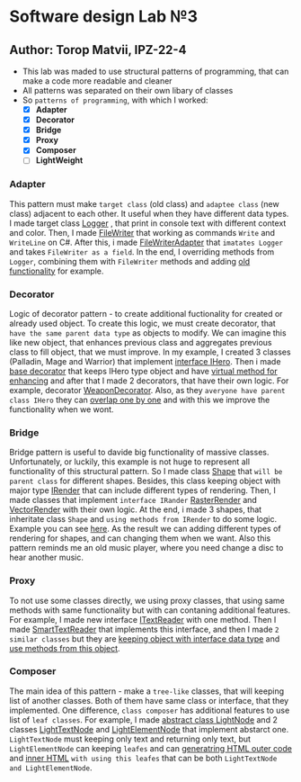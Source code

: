 # Software design Lab №3 
## Author: Torop Matvii, IPZ-22-4

- This lab was maded to use structural patterns of programming, that can make a code more readable and cleaner
- All patterns was separated on their own libary of classes
- So `patterns of programming`, with which I worked:
  - [x] **Adapter**
  - [x] **Decorator**
  - [x] **Bridge**
  - [x] **Proxy**
  - [x] **Composer**
  - [ ] **LightWeight**
### Adapter
This pattern must make `target class` (old class) and `adaptee class` (new class) adjacent to each other. It useful when they have different data types. I made target class [Logger](./Adapter/Logger.cs) , that print in console text with different context and color. Then, I made [FileWriter](./Adapter/FileWriter.cs) that working as commands `Write` and `WriteLine` on C#. After this, i made [FileWriterAdapter](./Adapter/FileWriterAdapter.cs) that `imatates Logger` and takes `FileWriter as a field`. In the end, I overriding methods from `Logger`, combining them with `FileWriter` methods and adding [old functionality](./Adapter/FileWriterAdapter.cs#L22) for example.  
### Decorator
Logic of decorator pattern - to create additional fuctionality for created or already used object. To create this logic, we must create decorator, that `have the same parent data type` as objects to modify. We can imagine this like new object, that enhances previous class and aggregates previous class to fill object, that we must improve. In my example, I created 3 classes (Palladin, Mage and Warrior) that implement [interface IHero](./Decorator/IHero.cs). Then i made [base decorator](./Decorator/HeroBaseDecorator.cs) that keeps IHero type object and have [virtual method for enhancing](./Decorator/HeroBaseDecorator.cs#L18-L21) and after that I made 2 decorators, that have their own logic. For example, decorator [WeaponDecorator](./Decorator/WeaponDecorator.cs). Also, as they `averyone have parent class IHero` they can [overlap one by one](./patterns_test/Program.cs#L29-L30) and with this we improve the functionality when we wont. 
### Bridge
Bridge pattern is useful to davide big functionality of massive classes. Unfortunately, or luckily, this example is not huge to represent all functionality of this structural pattern. So I made class [Shape](./Bridge/Shape.cs) that `will be parent class` for different shapes. Besides, this class keeping object with major type [IRender](./Bridge/IRender.cs) that can include different types of rendering. Then, I made classes that implement `interface IRander` [RasterRender](./Bridge/RasterRender.cs) and [VectorRender](./Bridge/VectorRender.cs) with their own logic. At the end, i made 3 shapes, that inheritate class `Shape` and `using methods from IRender` to do some logic. Example you can see [here](./Bridge/Circle.cs#L15-L18). As the result we can adding different types of rendering for shapes, and can changing them when we want. Also this pattern reminds me an old music player, where you need change a disc to hear another music.
### Proxy
To not use some classes directly, we using proxy classes, that using same methods with same functionality but with can contaning additional features. For example, I made new interface [ITextReader](./Proxy/ITextReader.cs) with one method. Then I made [SmartTextReader](./Proxy/SmartTextReader.cs) that implements this interface, and then I made `2 similar classes` but they are [keeping object with interface data type](./Proxy/SmartTextChecker.cs#L11) and [use methods from this object](./Proxy/SmartTextChecker.cs#L22).
### Composer
The main idea of this pattern - make a `tree-like` classes, that will keeping list of another classes. Both of them have same class or interface, that they implemented. One difference, `class composer` has additional features to use list of `leaf classes`. For example, I made [abstract class LightNode](./Composite/LightNode.cs) and 2 classes [LightTextNode](./Composite/LightTextNode.cs) and [LightElementNode](./Composite/LightElementNode.cs) that implement abstarct one. `LightTextNode` must keeping only text and returning only text, but `LightElementNode` can keeping `leafes` and can [generatring HTML outer code](./Composite/LightElementNode.cs#L46-L83) and [inner HTML](./Composite/LightElementNode.cs#L36-L44) `with using this leafes` that can be both `LightTextNode and LightElementNode`.    
